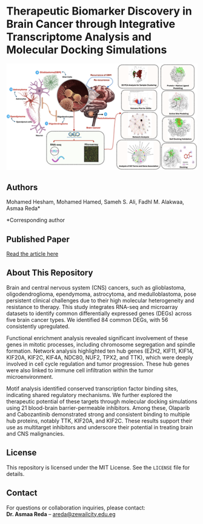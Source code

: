 # Therapeutic Biomarker Discovery in Brain Cancer through Integrative Transcriptome Analysis and Molecular Docking Simulations

![CoverPhoto](Logo/CoverPhoto.png)

## Authors
Mohamed Hesham, Mohamed Hamed, Sameh S. Ali, Fadhl M. Alakwaa, Asmaa Reda\*

\*Corresponding author

## Published Paper
[Read the article here](#)  

## About This Repository

Brain and central nervous system (CNS) cancers, such as glioblastoma, oligodendroglioma, ependymoma, astrocytoma, and medulloblastoma, pose persistent clinical challenges due to their high molecular heterogeneity and resistance to therapy. This study integrates RNA-seq and microarray datasets to identify common differentially expressed genes (DEGs) across five brain cancer types. We identified 84 common DEGs, with 56 consistently upregulated.

Functional enrichment analysis revealed significant involvement of these genes in mitotic processes, including chromosome segregation and spindle formation. Network analysis highlighted ten hub genes (EZH2, KIF11, KIF14, KIF20A, KIF2C, KIF4A, NDC80, NUF2, TPX2, and TTK), which were deeply involved in cell cycle regulation and tumor progression. These hub genes were also linked to immune cell infiltration within the tumor microenvironment.

Motif analysis identified conserved transcription factor binding sites, indicating shared regulatory mechanisms. We further explored the therapeutic potential of these targets through molecular docking simulations using 21 blood-brain barrier-permeable inhibitors. Among these, Olaparib and Cabozantinib demonstrated strong and consistent binding to multiple hub proteins, notably TTK, KIF20A, and KIF2C. These results support their use as multitarget inhibitors and underscore their potential in treating brain and CNS malignancies.

## License

This repository is licensed under the MIT License. See the `LICENSE` file for details.

## Contact

For questions or collaboration inquiries, please contact:  
**Dr. Asmaa Reda** – areda@zewailcity.edu.eg
